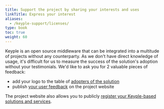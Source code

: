 ```yaml
---
title: Support the project by sharing your interests and uses
linkTitle: Express your interest
aliases:
  - /keyple-support/licenses/
type: book
toc: true
weight: 60
---
```


Keyple is an open source middleware that can be integrated into a multitude of projects without any counterparty.
As we don't have direct knowledge of usage, it's difficult for us to measure the success of the solution's adoption without your testimonials. We'd like to ask you for 2 valuable pieces of feedback:
- add your logo to the table of [adopters of the solution](https://keyple.org/adopters-and-testimonials/)
- publish [your user feedback](https://keyple.org/adopters-and-testimonials/) on the project website

The project website also allows you to publicly [register your Keyple-based solutions and services](https://keyple.org/external-resources/).
